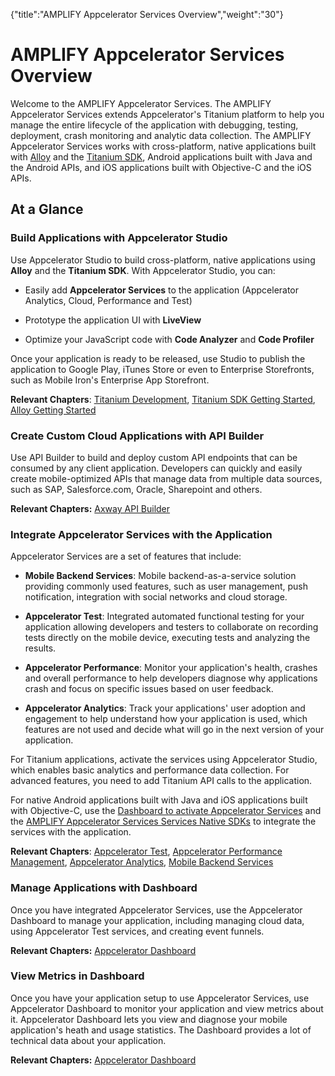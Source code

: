 {"title":"AMPLIFY Appcelerator Services Overview","weight":"30"} 

# AMPLIFY Appcelerator Services Overview

Welcome to the AMPLIFY Appcelerator Services. The AMPLIFY Appcelerator Services extends Appcelerator's Titanium platform to help you manage the entire lifecycle of the application with debugging, testing, deployment, crash monitoring and analytic data collection. The AMPLIFY Appcelerator Services works with cross-platform, native applications built with [Alloy](/docs/appc/Alloy_Framework/) and the [Titanium SDK](/docs/appc/Titanium_SDK/), Android applications built with Java and the Android APIs, and iOS applications built with Objective-C and the iOS APIs.

## At a Glance

### Build Applications with Appcelerator Studio

Use Appcelerator Studio to build cross-platform, native applications using **Alloy** and the **Titanium SDK**. With Appcelerator Studio, you can:

*   Easily add **Appcelerator Services** to the application (Appcelerator Analytics, Cloud, Performance and Test)
    
*   Prototype the application UI with **LiveView**
    
*   Optimize your JavaScript code with **Code Analyzer** and **Code Profiler**
    

Once your application is ready to be released, use Studio to publish the application to Google Play, iTunes Store or even to Enterprise Storefronts, such as Mobile Iron's Enterprise App Storefront.

**Relevant Chapters**: [Titanium Development](/docs/appc/Axway_Appcelerator_Studio/Axway_Appcelerator_Studio_Guide/Titanium_Development/), [Titanium SDK Getting Started](/docs/appc/Titanium_SDK/Titanium_SDK_Getting_Started/), [Alloy Getting Started](/docs/appc/Alloy_Framework/Alloy_Getting_Started/)

### Create Custom Cloud Applications with API Builder

Use API Builder to build and deploy custom API endpoints that can be consumed by any client application. Developers can quickly and easily create mobile-optimized APIs that manage data from multiple data sources, such as SAP, Salesforce.com, Oracle, Sharepoint and others.

**Relevant Chapters:** [Axway API Builder](/docs/appc/Axway_API_Builder/)

### Integrate Appcelerator Services with the Application

Appcelerator Services are a set of features that include:

*   **Mobile Backend Services**: Mobile backend-as-a-service solution providing commonly used features, such as user management, push notification, integration with social networks and cloud storage.
    
*   **Appcelerator Test**: Integrated automated functional testing for your application allowing developers and testers to collaborate on recording tests directly on the mobile device, executing tests and analyzing the results.
    
*   **Appcelerator Performance**: Monitor your application's health, crashes and overall performance to help developers diagnose why applications crash and focus on specific issues based on user feedback.
    
*   **Appcelerator Analytics**: Track your applications' user adoption and engagement to help understand how your application is used, which features are not used and decide what will go in the next version of your application.
    

For Titanium applications, activate the services using Appcelerator Studio, which enables basic analytics and performance data collection. For advanced features, you need to add Titanium API calls to the application.

For native Android applications built with Java and iOS applications built with Objective-C, use the [Dashboard to activate Appcelerator Services](/docs/appc/Appcelerator_Dashboard/Appcelerator_Dashboard_Guide/Managing_Applications/Managing_Client_Applications/Managing_Non-Titanium_Client_Applications_in_Dashboard/) and the [AMPLIFY Appcelerator Services Services Native SDKs](/docs/appc/AMPLIFY_Appcelerator_Services/AMPLIFY_Appcelerator_Platform_Services_How-tos/AMPLIFY_Appcelerator_Services_Native_SDKs/) to integrate the services with the application.

**Relevant Chapters**: [Appcelerator Test](/docs/appc/AMPLIFY_Appcelerator_Services/AMPLIFY_Appcelerator_Services_Guide/Appcelerator_Test/), [Appcelerator Performance Management](/docs/appc/AMPLIFY_Appcelerator_Services/AMPLIFY_Appcelerator_Platform_Services_How-tos/Appcelerator_Performance_Management/), [Appcelerator Analytics](/docs/appc/AMPLIFY_Appcelerator_Services/AMPLIFY_Appcelerator_Services_Guide/Appcelerator_Analytics/), [Mobile Backend Services](/docs/appc/Mobile_Backend_Services/)

### Manage Applications with Dashboard

Once you have integrated Appcelerator Services, use the Appcelerator Dashboard to manage your application, including managing cloud data, using Appcelerator Test services, and creating event funnels.

**Relevant Chapters:** [Appcelerator Dashboard](/docs/appc/Appcelerator_Dashboard/)

### View Metrics in Dashboard

Once you have your application setup to use Appcelerator Services, use Appcelerator Dashboard to monitor your application and view metrics about it. Appcelerator Dashboard lets you view and diagnose your mobile application's heath and usage statistics. The Dashboard provides a lot of technical data about your application.

**Relevant Chapters:** [Appcelerator Dashboard](/docs/appc/Appcelerator_Dashboard/)